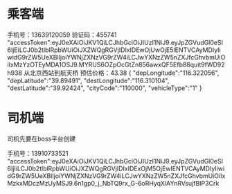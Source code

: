 # 乘客端

手机号：13639120059
验证码：455741
"accessToken":eyJ0eXAiOiJKV1QiLCJhbGciOiJIUzI1NiJ9.eyJpZGVudGl0eSI6IjEiLCJ0b2tlblRpbWUiOiJXZWQgRGVjIDIxIDEwOjUwOjE5IENTVCAyMDIyIiwidG9rZW5UeXBlIjoiYWNjZXNzVG9rZW4iLCJwYXNzZW5nZXJfcGhvbmUiOiIxMzYzOTEyMDA1OSJ9.MYRUS6OZpOcGtZn856awxQF5Efb88quit9fWD92h938
从北京西站到航天桥
预估价格：43.38
{
"depLongitude":"116.322056",
"depLatitude":"39.89491",
"destLongitude":"116.310104",
"destLatitude":"39.92424",
"cityCode":"110000",
"vehicleType":"1"
}




# 司机端
司机先要在boss平台创建

手机号：13910733521
"accessToken":eyJ0eXAiOiJKV1QiLCJhbGciOiJIUzI1NiJ9.eyJpZGVudGl0eSI6IjIiLCJ0b2tlblRpbWUiOiJXZWQgRGVjIDIxIDExOjM5OjEwIENTVCAyMDIyIiwidG9rZW5UeXBlIjoiYWNjZXNzVG9rZW4iLCJwYXNzZW5nZXJfcGhvbmUiOiIxMzkxMDczMzUyMSJ9.6n1gp0_j_NbTQ9rx_G-6oRHyqXlAYnRVsujfBIP3Crk

